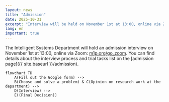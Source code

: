 ```yaml
---
layout: news
title: "Admission"
date: 2025-10-31
excerpt: "Interview will be held on November 1st at 13:00, online via Zoom."
lang: en
important: true
---
```


The Intelligent Systems Department will hold an admission interview on November 1st at 13:00, online via Zoom: [m1p.org/go_zoom](https://m1p.org/go_zoom). You can find details about the interview process and trial tasks list on the [admission page]({{ site.baseurl }}/admission).

```mermaid
flowchart TD
    A(Fill out the Google form) -->
    B(Choose and solve a problem) & C(Opinion on research work at the department) -->
    D(Interview) -->
    E((Final Decision))
```
